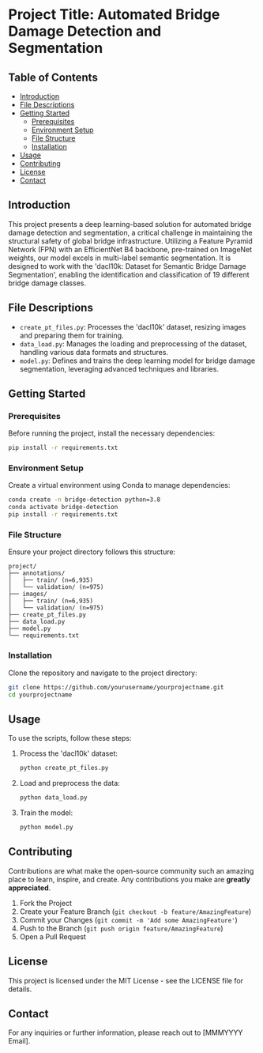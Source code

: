 
# Project Title: Automated Bridge Damage Detection and Segmentation

## Table of Contents
- [Introduction](#introduction)
- [File Descriptions](#file-descriptions)
- [Getting Started](#getting-started)
  - [Prerequisites](#prerequisites)
  - [Environment Setup](#environment-setup)
  - [File Structure](#file-structure)
  - [Installation](#installation)
- [Usage](#usage)
- [Contributing](#contributing)
- [License](#license)
- [Contact](#contact)

## Introduction

This project presents a deep learning-based solution for automated bridge damage detection and segmentation, a critical challenge in maintaining the structural safety of global bridge infrastructure. Utilizing a Feature Pyramid Network (FPN) with an EfficientNet B4 backbone, pre-trained on ImageNet weights, our model excels in multi-label semantic segmentation. It is designed to work with the 'dacl10k: Dataset for Semantic Bridge Damage Segmentation', enabling the identification and classification of 19 different bridge damage classes.

## File Descriptions

- `create_pt_files.py`: Processes the 'dacl10k' dataset, resizing images and preparing them for training.
- `data_load.py`: Manages the loading and preprocessing of the dataset, handling various data formats and structures.
- `model.py`: Defines and trains the deep learning model for bridge damage segmentation, leveraging advanced techniques and libraries.

## Getting Started

### Prerequisites

Before running the project, install the necessary dependencies:

```bash
pip install -r requirements.txt
```

### Environment Setup

Create a virtual environment using Conda to manage dependencies:

```bash
conda create -n bridge-detection python=3.8
conda activate bridge-detection
pip install -r requirements.txt
```

### File Structure

Ensure your project directory follows this structure:

```
project/
├── annotations/
│   ├── train/ (n=6,935)
│   └── validation/ (n=975)
├── images/
│   ├── train/ (n=6,935)
│   └── validation/ (n=975)
├── create_pt_files.py
├── data_load.py
├── model.py
└── requirements.txt
```

### Installation

Clone the repository and navigate to the project directory:

```bash
git clone https://github.com/yourusername/yourprojectname.git
cd yourprojectname
```

## Usage

To use the scripts, follow these steps:

1. Process the 'dacl10k' dataset:

   ```bash
   python create_pt_files.py
   ```

2. Load and preprocess the data:

   ```bash
   python data_load.py
   ```

3. Train the model:

   ```bash
   python model.py
   ```

## Contributing

Contributions are what make the open-source community such an amazing place to learn, inspire, and create. Any contributions you make are **greatly appreciated**.

1. Fork the Project
2. Create your Feature Branch (`git checkout -b feature/AmazingFeature`)
3. Commit your Changes (`git commit -m 'Add some AmazingFeature'`)
4. Push to the Branch (`git push origin feature/AmazingFeature`)
5. Open a Pull Request

## License

This project is licensed under the MIT License - see the LICENSE file for details.

## Contact

For any inquiries or further information, please reach out to [MMMYYYY Email].
